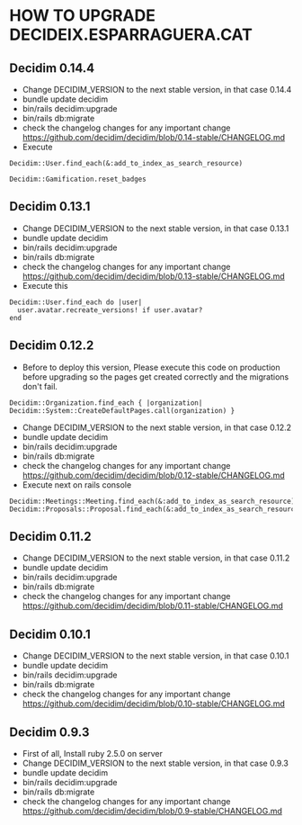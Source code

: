 # HOW TO UPGRADE DECIDEIX.ESPARRAGUERA.CAT

## Decidim 0.14.4
- Change DECIDIM_VERSION to the next stable version, in that case 0.14.4
- bundle update decidim
- bin/rails decidim:upgrade
- bin/rails db:migrate
- check the changelog changes for any important change https://github.com/decidim/decidim/blob/0.14-stable/CHANGELOG.md
- Execute
```
Decidim::User.find_each(&:add_to_index_as_search_resource)
```
```
Decidim::Gamification.reset_badges
```


## Decidim 0.13.1
- Change DECIDIM_VERSION to the next stable version, in that case 0.13.1
- bundle update decidim
- bin/rails decidim:upgrade
- bin/rails db:migrate
- check the changelog changes for any important change https://github.com/decidim/decidim/blob/0.13-stable/CHANGELOG.md
- Execute this
```
Decidim::User.find_each do |user|
  user.avatar.recreate_versions! if user.avatar?
end
```

## Decidim 0.12.2
- Before to deploy this version,
 Please execute this code on production before upgrading so the pages get created correctly and the migrations don't fail.
 ```
 Decidim::Organization.find_each { |organization| Decidim::System::CreateDefaultPages.call(organization) }
 ```
- Change DECIDIM_VERSION to the next stable version, in that case 0.12.2
- bundle update decidim
- bin/rails decidim:upgrade
- bin/rails db:migrate
- check the changelog changes for any important change https://github.com/decidim/decidim/blob/0.12-stable/CHANGELOG.md
- Execute next on rails console

```
Decidim::Meetings::Meeting.find_each(&:add_to_index_as_search_resource)
Decidim::Proposals::Proposal.find_each(&:add_to_index_as_search_resource)
```

## Decidim 0.11.2
- Change DECIDIM_VERSION to the next stable version, in that case 0.11.2
- bundle update decidim
- bin/rails decidim:upgrade
- bin/rails db:migrate
- check the changelog changes for any important change https://github.com/decidim/decidim/blob/0.11-stable/CHANGELOG.md

## Decidim 0.10.1
- Change DECIDIM_VERSION to the next stable version, in that case 0.10.1
- bundle update decidim
- bin/rails decidim:upgrade
- bin/rails db:migrate
- check the changelog changes for any important change https://github.com/decidim/decidim/blob/0.10-stable/CHANGELOG.md

## Decidim 0.9.3

- First of all, Install ruby 2.5.0 on server
- Change DECIDIM_VERSION to the next stable version, in that case 0.9.3
- bundle update decidim
- bin/rails decidim:upgrade
- bin/rails db:migrate
- check the changelog changes for any important change https://github.com/decidim/decidim/blob/0.9-stable/CHANGELOG.md
